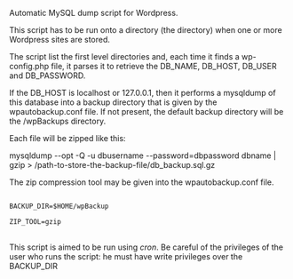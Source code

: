 Automatic MySQL dump script for Wordpress.

This script has to be run onto a directory (the <WWW> directory) when one or more Wordpress sites are stored.

The script list the first level directories and, each time it finds a wp-config.php file, 
it parses it to retrieve the DB_NAME, DB_HOST, DB_USER and DB_PASSWORD.

If the DB_HOST is localhost or 127.0.0.1, then it performs a mysqldump of this database
into a backup directory that is given by the wpautobackup.conf file. If
not present, the default backup directory will be the <WWW>/wpBackups directory.


Each file will be zipped like this:

mysqldump --opt -Q -u dbusername --password=dbpassword dbname | gzip > /path-to-store-the-backup-file/db_backup.sql.gz

The zip compression tool may be given into the wpautobackup.conf file.

<pre>
<code>
BACKUP_DIR=$HOME/wpBackup

ZIP_TOOL=gzip
</code>
</pre>

This script is aimed to be run using _cron_. Be careful of the privileges of the user
who runs the script: he must have write privileges over the BACKUP_DIR

